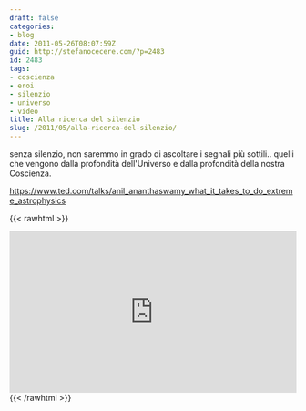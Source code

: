 ```yaml
---
draft: false
categories:
- blog
date: 2011-05-26T08:07:59Z
guid: http://stefanocecere.com/?p=2483
id: 2483
tags:
- coscienza
- eroi
- silenzio
- universo
- video
title: Alla ricerca del silenzio
slug: /2011/05/alla-ricerca-del-silenzio/
---
```


senza silenzio, non saremmo in grado di ascoltare i segnali più sottili.. quelli che vengono dalla profondità dell'Universo e dalla profondità della nostra Coscienza.

<https://www.ted.com/talks/anil_ananthaswamy_what_it_takes_to_do_extreme_astrophysics>

{{< rawhtml >}}
<div style="max-width:854px"><div style="position:relative;height:0;padding-bottom:56.25%"><iframe src="https://embed.ted.com/talks/anil_ananthaswamy_what_it_takes_to_do_extreme_astrophysics" width="854" height="480" style="position:absolute;left:0;top:0;width:100%;height:100%" frameborder="0" scrolling="no" allowfullscreen></iframe></div></div>
{{< /rawhtml >}}
